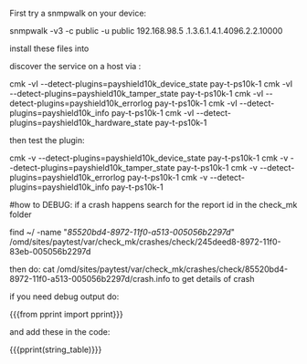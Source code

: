 
First try a snmpwalk on your device:

snmpwalk -v3 -c public -u public 192.168.98.5 .1.3.6.1.4.1.4096.2.2.10000



install these files into



discover the service on a host via :

cmk -vI --detect-plugins=payshield10k_device_state pay-t-ps10k-1
cmk -vI --detect-plugins=payshield10k_tamper_state pay-t-ps10k-1
cmk -vI --detect-plugins=payshield10k_errorlog pay-t-ps10k-1
cmk -vI --detect-plugins=payshield10k_info pay-t-ps10k-1
cmk -vI --detect-plugins=payshield10k_hardware_state pay-t-ps10k-1


then test the plugin:

cmk -v --detect-plugins=payshield10k_device_state pay-t-ps10k-1
cmk -v --detect-plugins=payshield10k_tamper_state pay-t-ps10k-1
cmk -v --detect-plugins=payshield10k_errorlog pay-t-ps10k-1
cmk -v --detect-plugins=payshield10k_info pay-t-ps10k-1



#how to DEBUG:
if a crash happens search for the report id in the check_mk folder

find ~/ -name "*85520bd4-8972-11f0-a513-005056b2297d*"
/omd/sites/paytest/var/check_mk/crashes/check/245deed8-8972-11f0-83eb-005056b2297d

then do:
cat /omd/sites/paytest/var/check_mk/crashes/check/85520bd4-8972-11f0-a513-005056b2297d/crash.info
to get details of crash



if you need debug output do:

{{{from pprint import pprint}}}

and add these in the code:

{{{pprint(string_table)}}}